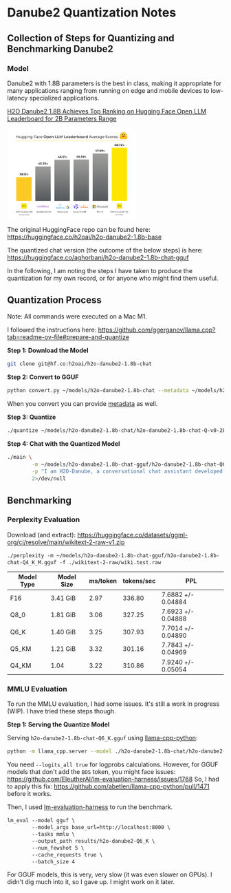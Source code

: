 # Danube2 Quantization Notes

## Collection of Steps for Quantizing and Benchmarking Danube2

### Model

Danube2 with 1.8B parameters is the best in class, making it appropriate for many applications ranging from running on edge and mobile devices to low-latency specialized applications.

[H2O Danube2 1.8B Achieves Top Ranking on Hugging Face Open LLM Leaderboard for 2B Parameters Range](https://www.datanami.com/this-just-in/h2o-danube2-1-8b-achieves-top-ranking-on-hugging-face-open-llm-leaderboard-for-2b-parameters-range/)

<img src="assets/image.png" width="300">

The original HuggingFace repo can be found here: https://huggingface.co/h2oai/h2o-danube2-1.8b-base

The quantized chat version (the outcome of the below steps) is here: https://huggingface.co/aghorbani/h2o-danube2-1.8b-chat-gguf

In the following, I am noting the steps I have taken to produce the quantization for my own record, or for anyone who might find them useful.

## Quantization Process

Note: All commands were executed on a Mac M1.

I followed the instructions here: https://github.com/ggerganov/llama.cpp?tab=readme-ov-file#prepare-and-quantize



**Step 1: Download the Model**
```bash
git clone git@hf.co:h2oai/h2o-danube2-1.8b-chat
```

**Step 2: Convert to GGUF**
```bash
python convert.py ~/models/h2o-danube2-1.8b-chat --metadata ~/models/h2o-danube2-1.8b-chat-gguf/metadata.json --outtype f16
```

When you convert you can provide [metadata](https://huggingface.co/aghorbani/h2o-danube2-1.8b-chat-gguf/blob/main/metadata.json) as well.

**Step 3: Quantize**
```bash
./quantize ~/models/h2o-danube2-1.8b-chat/h2o-danube2-1.8b-chat-Q-v0-2B-F16.gguf ~/models/h2o-danube2-1.8b-chat/h2o-danube2-1.8b-chat-Q6_K.gguf Q6_K
```

**Step 4: Chat with the Quantized Model**

```bash
./main \
        -m ~/models/h2o-danube2-1.8b-chat-gguf/h2o-danube2-1.8b-chat-Q6_K.gguf  \
        -p "I am H2O-Danube, a conversational chat assistant developed by H2O.ai. <|prompt|>How are you?</s><|answer|>I am a helpful assistant, and I am here to assist you with any questions or tasks you may have. How can I help you today?</s><|prompt|>who are you?</s><|answer|>" \
        2>/dev/null
```

## Benchmarking

### Perplexity Evaluation

Download (and extract): https://huggingface.co/datasets/ggml-org/ci/resolve/main/wikitext-2-raw-v1.zip
```
./perplexity -m ~/models/h2o-danube2-1.8b-chat-gguf/h2o-danube2-1.8b-chat-Q4_K_M.gguf -f ./wikitext-2-raw/wiki.test.raw
```

| Model Type | Model Size | ms/token | tokens/sec | PPL |
|------------|------------|----------|------------|-----|
| F16        | 3.41 GiB   | 2.97     | 336.80     | 7.6882 +/- 0.04884 |
| Q8_0       | 1.81 GiB   | 3.06     | 327.25     | 7.6923 +/- 0.04888 |
| Q6_K       | 1.40 GiB   | 3.25     | 307.93     | 7.7014 +/- 0.04890 |
| Q5_KM      | 1.21 GiB   | 3.32     | 301.16     | 7.7843 +/- 0.04969 |
| Q4_KM      | 1.04       | 3.22     | 310.86     | 7.9240 +/- 0.05054 |

### MMLU Evaluation

To run the MMLU evaluation, I had some issues. It's still a work in progress (WIP). I have tried these steps though.


**Step 1: Serving the Quantize Model**

Serving `h2o-danube2-1.8b-chat-Q6_K.gguf` using [llama-cpp-python](https://github.com/abetlen/llama-cpp-python):

```bash
python -m llama_cpp.server --model ./h2o-danube2-1.8b-chat/h2o-danube2-1.8b-chat-Q6_K.gguf --n_ctx 8192  --logits_all true
```

You need `--logits_all true` for logprobs calculations. 
However, for GGUF models that don't add the `BOS` token, you might face issues: https://github.com/EleutherAI/lm-evaluation-harness/issues/1768
So, I had to apply this fix: https://github.com/abetlen/llama-cpp-python/pull/1471 before it works.

Then, I used [lm-evaluation-harness](https://github.com/EleutherAI/lm-evaluation-harness) to run the benchmark.

```
lm_eval --model gguf \
        --model_args base_url=http://localhost:8000 \
        --tasks mmlu \
        --output_path results/h2o-danube2-Q6_K \
        --num_fewshot 5 \
        --cache_requests true \
        --batch_size 4
```

For GGUF models, this is very, very slow (it was even slower on GPUs). I didn't dig much into it, so I gave up. I might work on it later.
